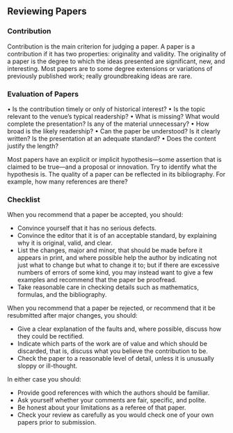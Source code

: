 ## Reviewing Papers

### Contribution

Contribution is the main criterion for judging a paper. A paper is a contribution if it has two properties: originality and validity. The originality of a paper is the degree to which the ideas presented are significant, new, and interesting. Most papers are to some degree extensions or variations of previously published work; really groundbreaking ideas are rare.

### Evaluation of Papers

• Is the contribution timely or only of historical interest?
• Is the topic relevant to the venue’s typical readership?
• What is missing? What would complete the presentation? Is any of the material unnecessary?
• How broad is the likely readership?
• Can the paper be understood? Is it clearly written? Is the presentation at an adequate standard?
• Does the content justify the length?

Most papers have an explicit or implicit hypothesis—some assertion that is claimed to be true—and a proposal or innovation. Try to identify what the hypothesis is.
The quality of a paper can be reflected in its bibliography. For example, how many references are there?

### Checklist

When you recommend that a paper be accepted, you should:

- Convince yourself that it has no serious defects.
- Convince the editor that it is of an acceptable standard, by explaining why it is original, valid, and clear.
- List the changes, major and minor, that should be made before it appears in print, and where possible help the author by indicating not just what to change but what to change it to; but if there are excessive numbers of errors of some kind, you may instead want to give a few examples and recommend that the paper be proofread.
- Take reasonable care in checking details such as mathematics, formulas, and the bibliography.

When you recommend that a paper be rejected, or recommend that it be resubmitted after major changes, you should:

- Give a clear explanation of the faults and, where possible, discuss how they could be rectified.
- Indicate which parts of the work are of value and which should be discarded, that is, discuss what you believe the contribution to be.
- Check the paper to a reasonable level of detail, unless it is unusually sloppy or ill-thought.

In either case you should:

- Provide good references with which the authors should be familiar.
- Ask yourself whether your comments are fair, specific, and polite.
- Be honest about your limitations as a referee of that paper.
- Check your review as carefully as you would check one of your own papers prior to submission.